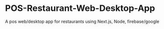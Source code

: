 # POS-Restaurant-Web-Desktop-App
A pos web/desktop app for restaurants using Next.js, Node, firebase/google
